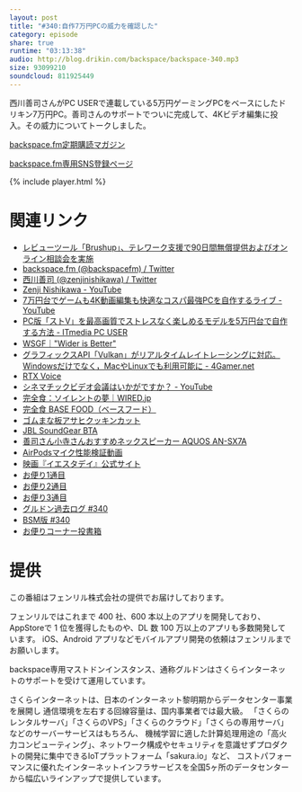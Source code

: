 ```yaml
---
layout: post
title: "#340:自作7万円PCの威力を確認した"
category: episode
share: true
runtime: "03:13:38"
audio: http://blog.drikin.com/backspace/backspace-340.mp3
size: 93099210
soundcloud: 811925449
---
```


西川善司さんがPC USERで連載している5万円ゲーミングPCをベースにしたドリキン7万円PC。善司さんのサポートでついに完成して、4Kビデオ編集に投入。その威力についてトークしました。

[backspace.fm定期購読マガジン](https://note.mu/drikin/m/m55ec296b7655)

[backspace.fm専用SNS登録ページ](https://mstdn.guru/invite/3WVHpSMr)

{% include player.html %}

# 関連リンク
* [レビューツール「Brushup」、テレワーク支援で90日間無償提供およびオンライン相談会を実施](https://www.brushup.net/)
* [backspace.fm (@backspacefm) / Twitter](https://twitter.com/backspacefm)
* [西川善司 (@zenjinishikawa) / Twitter](https://twitter.com/zenjinishikawa)
* [Zenji Nishikawa - YouTube](https://www.youtube.com/user/zenjinishikawaable)
* [7万円台でゲームも4K動画編集も快適なコスパ最強PCを自作するライブ - YouTube](https://www.youtube.com/watch?v=9yBOpGxy_zQ)
* [PC版「ストV」を最高画質でストレスなく楽しめるモデルを5万円台で自作する方法 - ITmedia PC USER](https://www.itmedia.co.jp/pcuser/articles/2003/23/news070.html)
* [WSGF｜"Wider is Better"](https://www.wsgf.org/)
* [グラフィックスAPI「Vulkan」がリアルタイムレイトレーシングに対応。Windowsだけでなく，MacやLinuxでも利用可能に - 4Gamer.net](https://www.4gamer.net/games/293/G029343/20200417095/)
* [RTX Voice](https://twitter.com/theGunrun/status/1252789873699745792)
* [シネマチックビデオ会議はいかがですか？ - YouTube](https://www.youtube.com/watch?v=4JU-UtxSyIM)
* [完全食：ソイレントの夢｜WIRED.jp](https://wired.jp/special/2016/soylent/)
* [完全食 BASE FOOD（ベースフード）](https://basefood.co.jp/)
* [ゴムまな板アサヒクッキンカット](https://www.amazon.co.jp/gp/product/B000KL21SS/ref=as_li_ss_tl?ie=UTF8&psc=1&linkCode=sl1&tag=driftking-22&linkId=5fa661316ddffbca848afdd9113cc75e&language=ja_JP)
* [JBL SoundGear BTA](https://www.youtube.com/watch?v=7-mz7dYQ-7Q)
* [善司さん小寺さんおすすめネックスピーカー AQUOS AN-SX7A](https://amzn.to/2Wq2YRP)
* [AirPodsマイク性能検証動画](https://www.youtube.com/watch?v=C6xwZQmYEsU)
* [映画『イエスタデイ』公式サイト](https://yesterdaymovie.jp/)
* [お便り1通目](https://mstdn.guru/@drikin/104057319633098822)
* [お便り2通目](https://mstdn.guru/@drikin/104057350264368767)
* [お便り3通目](https://mstdn.guru/@drikin/104057420909584469)
* [グルドン過去ログ #340](https://rbtnn.github.io/mstdn-picker/?instance=mstdn.guru&since_id=104056783741076044&max_id=104057625317841466)
* [BSM版 #340](https://note.com/backspacefm/n/n535ba87eb231)
* [お便りコーナー投書箱](https://forms.gle/NDBngfLwc3jKbLEJ6)

# 提供

この番組はフェンリル株式会社の提供でお届けしております。

フェンリルではこれまで 400 社、600 本以上のアプリを開発しており、AppStoreで 1 位を獲得したものや、DL 数 100 万以上のアプリも多数開発しています。
iOS、Android アプリなどモバイルアプリ開発の依頼はフェンリルまでお願いします。

backspace専用マストドンインスタンス、通称グルドンはさくらインターネットのサポートを受けて運用しています。

さくらインターネットは、日本のインターネット黎明期からデータセンター事業を展開し
通信環境を左右する回線容量は、国内事業者では最大級。
「さくらのレンタルサーバ」「さくらのVPS」「さくらのクラウド」「さくらの専用サーバ」などのサーバーサービスはもちろん、
機械学習に適した計算処理用途の「高火力コンピューティング」、ネットワーク構成やセキュリティを意識せずプロダクトの開発に集中できるIoTプラットフォーム「sakura.io」など、
コストパフォーマンスに優れたインターネットインフラサービスを全国5ヶ所のデータセンターから幅広いラインアップで提供しています。

